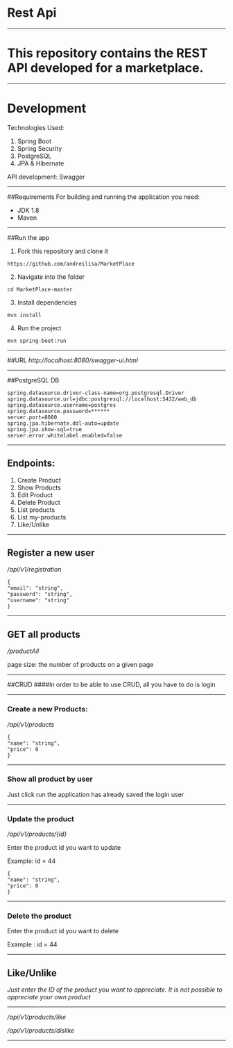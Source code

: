 # Rest Api

____
# This repository contains the REST API developed for a marketplace.
____
# Development

Technologies Used:

1. Spring Boot
2. Spring Security
3. PostgreSQL
4. JPA & Hibernate

API development: Swagger

----
##Requirements
For building and running the application you need:
* JDK 1.8
* Maven 
----
##Run the app
1. Fork this repository and clone it
`````
https://github.com/andreilisa/MarketPlace
`````
2. Navigate into the folder
````
cd MarketPlace-master
````
3. Install dependencies
````
mvn install
````
4. Run the project
````
mvn spring-boot:run
````
----
##URL
*http://localhost:8080/swagger-ui.html*

----

##PostgreSQL DB
````
spring.datasource.driver-class-name=org.postgresql.Driver
spring.datasource.url=jdbc:postgresql://localhost:5432/web_db
spring.datasource.username=postgres
spring.datasource.password=******
server.port=8080
spring.jpa.hibernate.ddl-auto=update
spring.jpa.show-sql=true
server.error.whitelabel.enabled=false

````
----
## Endpoints:

1. Create Product
2. Show Products
3. Edit Product
4. Delete Product
5. List products
6. List my-products
7. Like/Unlike
----
## Register a new user

*/api/v1/registration*

````
{
"email": "string",
"password": "string",
"username": "string"
}
````
----
## GET all products

*/productAll*

page size: the number of products on a given page

----
##CRUD
####In order to be able to use CRUD, all you have to do is login

----
### Create a new Products:

*/api/v1/products*

````
{
"name": "string",
"price": 0
}
````
----
### Show all product by user

Just click run the application has already saved the login user

----
### Update the product

*/api/v1/products/{id}*

Enter the product id you want to update

Example:  id = 44

````
{
"name": "string",
"price": 0
}
````
----
### Delete the product

Enter the product id you want to delete

Example : id = 44

----
## Like/Unlike

*Just enter the ID of the product you want to appreciate. It is not possible to appreciate your own product*

----
*/api/v1/products/like*

*/api/v1/products/dislike*

----




